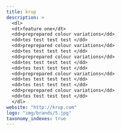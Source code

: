 ```yaml
---
title: krup
description: >
  <dl>
  <dt>feature one</dt>
  <dd>preprepared colour variations</dd>
  <dd>tes test test test </dd>
  <dd>preprepared colour variations</dd>
  <dd>tes test test test </dd>
  <dd>preprepared colour variations</dd>
  <dd>tes test test test </dd>
  <dd>tes test test test </dd>
  <dd>preprepared colour variations</dd>
  <dd>tes test test test </dd>
  <dd>tes test test test </dd>
  <dd>preprepared colour variations</dd>
  <dd>tes test test test </dd>
  </dl>
website: "http://krup.com"
logo: "img/brands/5.jpg"
taxonomy_indexes: true
---
```

